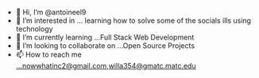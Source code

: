 - 👋 Hi, I’m @antoineel9
- 👀 I’m interested in ... learning how to solve some of the socials ills using technology
- 🌱 I’m currently learning ...Full Stack Web Development
- 💞️ I’m looking to collaborate on ...Open Source Projects
- 📫 How to reach me ...nowwhatinc2@gmail.com,willa354@gmatc.matc.edu

<!---
antoineel9/antoineel9 is a ✨ special ✨ repository because its `README.md` (this file) appears on your GitHub profile.
You can click the Preview link to take a look at your changes.
--->
